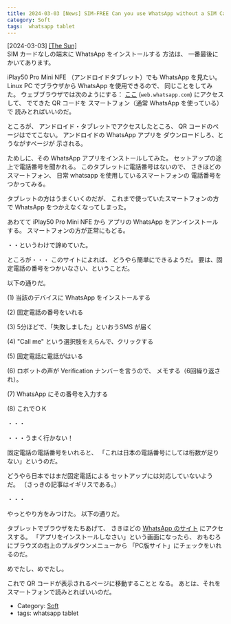 ```yaml
---
title: 2024-03-03 [News] SIM-FREE Can you use WhatsApp without a SIM Card? ---これで SnorkMaiden にも WhatsApp がいれられる
category: Soft
tags:  whatsapp tablet
---
```


[2024-03-03] [[The Sun]](https://www.thesun.co.uk/tech/20340187/use-whatsapp-without-sim-card/?utm_source=pocket_saves)  
 SIM カードなしの端末に WhatsApp をインストールする
方法は、
一番最後にかいてあります。

 iPlay50 Pro Mini NFE （アンドロイドタブレット）でも
WhatsApp を見たい。
Linux PC でブラウザから WhatsApp を使用できるので、
同じことをしてみた。
ウェブブラウザでは次のようにする：
[ここ](web.whatsapp.com)
(`web.whatsapp.com`) にアクセスして、
でてきた QR コードを
スマートフォン（通常 WhatsApp を使っている）で
読みとればいいのだ。

 ところが、
アンドロイド・タブレットでアクセスしたところ、
QR コードのページはでてこない。
アンドロイドの WhatsApp アプリを
ダウンロードしろ、とうながすページが
示される。

 ためしに、その WhatsApp アプリをインストールしてみた。
セットアップの途上で電話番号を聞かれる。
このタブレットに電話番号はないので、
さきほどのスマートフォン、
日常 whatsapp を使用しているスマートフォンの
電話番号をつかってみる。

 タブレットの方はうまくいくのだが、
これまで使っていたスマートフォンの方で
WhatsApp をつかえなくなってしまった。

 あわてて iPlay50 Pro Mini NFE から
アプリの WhatsApp をアンインストールする。
スマートフォンの方が正常にもどる。

 ・・というわけで諦めていた。

 ところが・・・
このサイトによれば、
どうやら簡単にできるようだ。
要は、固定電話の番号をつかいなさい、ということだ。

 以下の通りだ。

 (1) 当該のデバイスに WhatsApp をインストールする

 (2) 固定電話の番号をいれる

 (3) 5分ほどで、「失敗しました」といおうSMS が届く

 (4) "Call me" という選択肢をえらんで、クリックする

 (5) 固定電話に電話がはいる

 (6) ロボットの声が Verification ナンバーを言うので、
メモする（6回繰り返され）。

 (7) WhatsApp にその番号を入力する

 (8) これでＯＫ

 ・・・

 ・・・うまく行かない！

 固定電話の電話番号をいれると、
「これは日本の電話番号にしては桁数が足りない」というのだ。

 どうやら日本ではまだ固定電話による
セットアップには対応していないようだ。
（さっきの記事はイギリスである。）

 ・・・

 やっとやり方をみつけた。
以下の通りだ。

 タブレットでブラウザをたちあげて、
さきほどの [WhatsApp のサイト](web.whatsapp.com) にアクセスする。
「アプリをインストールしなさい」という画面になったら、
おもむろにブラウズの右上のプルダウンメニューから
「PC版サイト」にチェックをいれるのだ。

 めでたし、めでたし。

 これで QR コードが表示されるページに移動することと
なる。
あとは、それをスマートフォンで読みとればいいのだ。

- Category: [Soft](https://merapano.github.io/categories.html#Soft)
- tags:  whatsapp tablet

